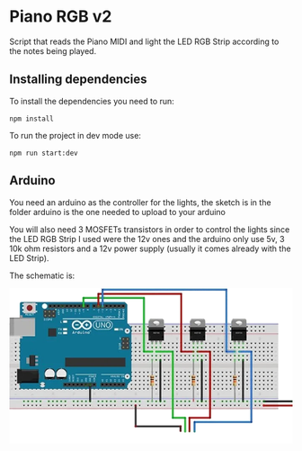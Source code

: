 # Piano RGB v2
Script that reads the Piano MIDI and light the LED RGB Strip according to the notes being played.

## Installing dependencies

To install the dependencies you need to run:
```
npm install
```

To run the project in dev mode use:
```
npm run start:dev
```

## Arduino

You need an arduino as the controller for the lights, the sketch is in the folder arduino is the one needed to upload to your arduino

You will also need 3 MOSFETs transistors in order to control the lights since the LED RGB Strip I used were the 12v ones and the arduino only use 5v, 3 10k ohm resistors and a 12v power supply (usually it comes already with the LED Strip).

The schematic is:

![Arduino Schematic](arduino/schematic.png)
